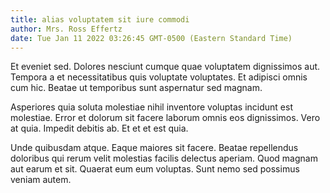 ```yaml
---
title: alias voluptatem sit iure commodi
author: Mrs. Ross Effertz
date: Tue Jan 11 2022 03:26:45 GMT-0500 (Eastern Standard Time)
---
```

Et eveniet sed. Dolores nesciunt cumque quae voluptatem dignissimos aut. Tempora a et necessitatibus quis voluptate voluptates. Et adipisci omnis cum hic. Beatae ut temporibus sunt aspernatur sed magnam.

 Asperiores quia soluta molestiae nihil inventore voluptas incidunt est molestiae. Error et dolorum sit facere laborum omnis eos dignissimos. Vero at quia. Impedit debitis ab. Et et et est quia.

 Unde quibusdam atque. Eaque maiores sit facere. Beatae repellendus doloribus qui rerum velit molestias facilis delectus aperiam. Quod magnam aut earum et sit. Quaerat eum eum voluptas. Sunt nemo sed possimus veniam autem.